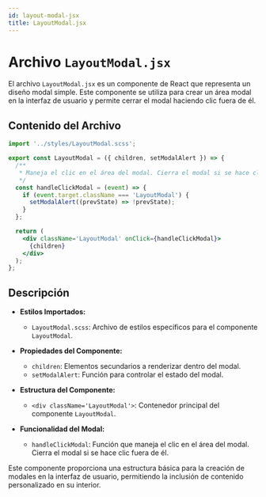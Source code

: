```yaml
---
id: layout-modal-jsx
title: LayoutModal.jsx
---
```


# Archivo `LayoutModal.jsx`

El archivo `LayoutModal.jsx` es un componente de React que representa un diseño modal simple. Este componente se utiliza para crear un área modal en la interfaz de usuario y permite cerrar el modal haciendo clic fuera de él.

## Contenido del Archivo

```jsx
import '../styles/LayoutModal.scss';

export const LayoutModal = ({ children, setModalAlert }) => {
  /**
   * Maneja el clic en el área del modal. Cierra el modal si se hace clic fuera de él.
   */
  const handleClickModal = (event) => {
    if (event.target.className === 'LayoutModal') {
      setModalAlert((prevState) => !prevState);
    }
  };

  return (
    <div className='LayoutModal' onClick={handleClickModal}>
      {children}
    </div>
  );
};
```

## Descripción

- **Estilos Importados:**
  - `LayoutModal.scss`: Archivo de estilos específicos para el componente `LayoutModal`.

- **Propiedades del Componente:**
  - `children`: Elementos secundarios a renderizar dentro del modal.
  - `setModalAlert`: Función para controlar el estado del modal.

- **Estructura del Componente:**
  - `<div className='LayoutModal'>`: Contenedor principal del componente `LayoutModal`.

- **Funcionalidad del Modal:**
  - `handleClickModal`: Función que maneja el clic en el área del modal. Cierra el modal si se hace clic fuera de él.

Este componente proporciona una estructura básica para la creación de modales en la interfaz de usuario, permitiendo la inclusión de contenido personalizado en su interior.
